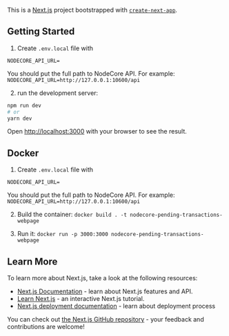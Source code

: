 This is a [Next.js](https://nextjs.org/) project bootstrapped with [`create-next-app`](https://github.com/vercel/next.js/tree/canary/packages/create-next-app).

## Getting Started

1. Create `.env.local` file with

```
NODECORE_API_URL=
```

You should put the full path to NodeCore API. For example: `NODECORE_API_URL=http://127.0.0.1:10600/api`

2. run the development server:

```bash
npm run dev
# or
yarn dev
```

Open [http://localhost:3000](http://localhost:3000) with your browser to see the result.

## Docker

1. Create `.env.local` file with

```
NODECORE_API_URL=
```

You should put the full path to NodeCore API. For example: `NODECORE_API_URL=http://127.0.0.1:10600/api`

2. Build the container: `docker build . -t nodecore-pending-transactions-webpage`
   
3. Run it: `docker run -p 3000:3000 nodecore-pending-transactions-webpage`

## Learn More

To learn more about Next.js, take a look at the following resources:

- [Next.js Documentation](https://nextjs.org/docs) - learn about Next.js features and API.
- [Learn Next.js](https://nextjs.org/learn) - an interactive Next.js tutorial.
- [Next.js deployment documentation](https://nextjs.org/docs/deployment) - learn about deployment process

You can check out [the Next.js GitHub repository](https://github.com/vercel/next.js/) - your feedback and contributions are welcome!
